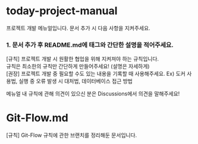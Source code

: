 # today-project-manual
프로젝트 개발 메뉴얼입니다. 문서 추가 시 다음 사항을 지켜주세요.   

### 1. 문서 추가 후 README.md에 태그와 간단한 설명을 적어주세요.
[규칙] 프로젝트 개발 시 원활한 협업을 위해 지켜져야 하는 규칙입니다.    
       규칙은 최소한의 규칙만 간단하게 만들어주세요! (설명은 자세하게)     
[권장] 프로젝트 개발 중 필요할 수도 있는 내용을 기록할 때 사용해주세요. 
       Ex) 도커 사용법, 실행 중 오류 발생 시 대처법, 데이터베이스 접근 방법

메뉴얼 내 규칙에 관해 의견이 있으신 분은 Discussions에서 의견을 말해주세요!

# Git-Flow.md
[규칙] Git-Flow 규칙에 관한 브랜치를 정리해둔 문서입니다.
